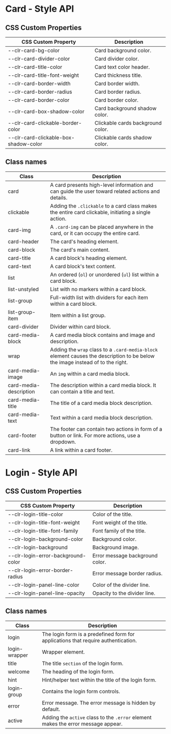# Card - Style API

## CSS Custom Properties

| CSS Custom Property                   | Description                       |
| ------------------------------------- | --------------------------------- |
| --clr-card-bg-color                   | Card background color.            |
| --clr-card-divider-color              | Card divider color.               |
| --clr-card-title-color                | Card text color header.           |
| --clr-card-title-font-weight          | Card thickness title.             |
| --clr-card-border-width               | Card border width.                |
| --clr-card-border-radius              | Card border radius.               |
| --clr-card-border-color               | Card border color.                |
| --clr-card-box-shadow-color           | Card background shadow color.     |
| --clr-card-clickable-border-color     | Clickable cards background color. |
| --clr-card-clickable-box-shadow-color | Clickable cards shadow color.     |

## Class names

| Class                  | Description                                                                                                                    |
| ---------------------- | ------------------------------------------------------------------------------------------------------------------------------ |
| card                   | A card presents high-level information and can guide the user toward related actions and details.                              |
| clickable              | Adding the `.clickable` to a card class makes the entire card clickable, initiating a single action.                           |
| card-img               | A `.card-img` can be placed anywhere in the card, or it can occupy the entire card.                                            |
| card-header            | The card's heading element.                                                                                                    |
| card-block             | The card's main content.                                                                                                       |
| card-title             | A card block's heading element.                                                                                                |
| card-text              | A card block's text content.                                                                                                   |
| list                   | An ordered (`ol`) or unordered (`ul`) list within a card block.                                                                |
| list-unstyled          | List with no markers within a card block.                                                                                      |
| list-group             | Full-width list with dividers for each item within a card block.                                                               |
| list-group-item        | Item within a list group.                                                                                                      |
| card-divider           | Divider within card block.                                                                                                     |
| card-media-block       | A card media block contains and image and description.                                                                         |
| wrap                   | Adding the `wrap` class to a `.card-media-block` element causes the description to be below the image instead of to the right. |
| card-media-image       | An `img` within a card media block.                                                                                            |
| card-media-description | The description within a card media block. It can contain a title and text.                                                    |
| card-media-title       | The title of a card media block description.                                                                                   |
| card-media-text        | Text within a card media block description.                                                                                    |
| card-footer            | The footer can contain two actions in form of a button or link. For more actions, use a dropdown.                              |
| card-link              | A link within a card footer.                                                                                                   |

# Login - Style API

## CSS Custom Properties

| CSS Custom Property                | Description                     |
| ---------------------------------- | ------------------------------- |
| --clr-login-title-color            | Color of the title.             |
| --clr-login-title-font-weight      | Font weight of the title.       |
| --clr-login-title-font-family      | Font family of the title.       |
| --clr-login-background-color       | Background color.               |
| --clr-login-background             | Background image.               |
| --clr-login-error-background-color | Error message background color. |
| --clr-login-error-border-radius    | Error message border radius.    |
| --clr-login-panel-line-color       | Color of the divider line.      |
| --clr-login-panel-line-opacity     | Opacity to the divider line.    |

## Class names

| Class         | Description                                                                       |
| ------------- | --------------------------------------------------------------------------------- |
| login         | The login form is a predefined form for applications that require authentication. |
| login-wrapper | Wrapper element.                                                                  |
| title         | The title `section` of the login form.                                            |
| welcome       | The heading of the login form.                                                    |
| hint          | Hint/helper text within the title of the login form.                              |
| login-group   | Contains the login form controls.                                                 |
| error         | Error message. The error message is hidden by default.                            |
| active        | Adding the `active` class to the `.error` element makes the error message appear. |
